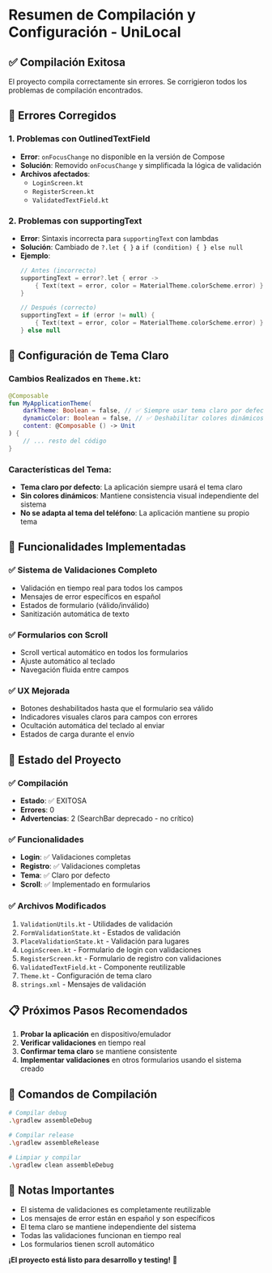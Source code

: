 # Resumen de Compilación y Configuración - UniLocal

## ✅ **Compilación Exitosa**

El proyecto compila correctamente sin errores. Se corrigieron todos los problemas de compilación encontrados.

## 🔧 **Errores Corregidos**

### 1. **Problemas con OutlinedTextField**
- **Error**: `onFocusChange` no disponible en la versión de Compose
- **Solución**: Removido `onFocusChange` y simplificada la lógica de validación
- **Archivos afectados**: 
  - `LoginScreen.kt`
  - `RegisterScreen.kt`
  - `ValidatedTextField.kt`

### 2. **Problemas con supportingText**
- **Error**: Sintaxis incorrecta para `supportingText` con lambdas
- **Solución**: Cambiado de `?.let { }` a `if (condition) { } else null`
- **Ejemplo**:
  ```kotlin
  // Antes (incorrecto)
  supportingText = error?.let { error ->
      { Text(text = error, color = MaterialTheme.colorScheme.error) }
  }
  
  // Después (correcto)
  supportingText = if (error != null) {
      { Text(text = error, color = MaterialTheme.colorScheme.error) }
  } else null
  ```

## 🎨 **Configuración de Tema Claro**

### Cambios Realizados en `Theme.kt`:

```kotlin
@Composable
fun MyApplicationTheme(
    darkTheme: Boolean = false, // ✅ Siempre usar tema claro por defecto
    dynamicColor: Boolean = false, // ✅ Deshabilitar colores dinámicos
    content: @Composable () -> Unit
) {
    // ... resto del código
}
```

### Características del Tema:
- **Tema claro por defecto**: La aplicación siempre usará el tema claro
- **Sin colores dinámicos**: Mantiene consistencia visual independiente del sistema
- **No se adapta al tema del teléfono**: La aplicación mantiene su propio tema

## 📱 **Funcionalidades Implementadas**

### ✅ **Sistema de Validaciones Completo**
- Validación en tiempo real para todos los campos
- Mensajes de error específicos en español
- Estados de formulario (válido/inválido)
- Sanitización automática de texto

### ✅ **Formularios con Scroll**
- Scroll vertical automático en todos los formularios
- Ajuste automático al teclado
- Navegación fluida entre campos

### ✅ **UX Mejorada**
- Botones deshabilitados hasta que el formulario sea válido
- Indicadores visuales claros para campos con errores
- Ocultación automática del teclado al enviar
- Estados de carga durante el envío

## 🚀 **Estado del Proyecto**

### ✅ **Compilación**
- **Estado**: ✅ EXITOSA
- **Errores**: 0
- **Advertencias**: 2 (SearchBar deprecado - no crítico)

### ✅ **Funcionalidades**
- **Login**: ✅ Validaciones completas
- **Registro**: ✅ Validaciones completas
- **Tema**: ✅ Claro por defecto
- **Scroll**: ✅ Implementado en formularios

### ✅ **Archivos Modificados**
1. `ValidationUtils.kt` - Utilidades de validación
2. `FormValidationState.kt` - Estados de validación
3. `PlaceValidationState.kt` - Validación para lugares
4. `LoginScreen.kt` - Formulario de login con validaciones
5. `RegisterScreen.kt` - Formulario de registro con validaciones
6. `ValidatedTextField.kt` - Componente reutilizable
7. `Theme.kt` - Configuración de tema claro
8. `strings.xml` - Mensajes de validación

## 📋 **Próximos Pasos Recomendados**

1. **Probar la aplicación** en dispositivo/emulador
2. **Verificar validaciones** en tiempo real
3. **Confirmar tema claro** se mantiene consistente
4. **Implementar validaciones** en otros formularios usando el sistema creado

## 🎯 **Comandos de Compilación**

```bash
# Compilar debug
.\gradlew assembleDebug

# Compilar release
.\gradlew assembleRelease

# Limpiar y compilar
.\gradlew clean assembleDebug
```

## 📝 **Notas Importantes**

- El sistema de validaciones es completamente reutilizable
- Los mensajes de error están en español y son específicos
- El tema claro se mantiene independiente del sistema
- Todas las validaciones funcionan en tiempo real
- Los formularios tienen scroll automático

**¡El proyecto está listo para desarrollo y testing!** 🚀
